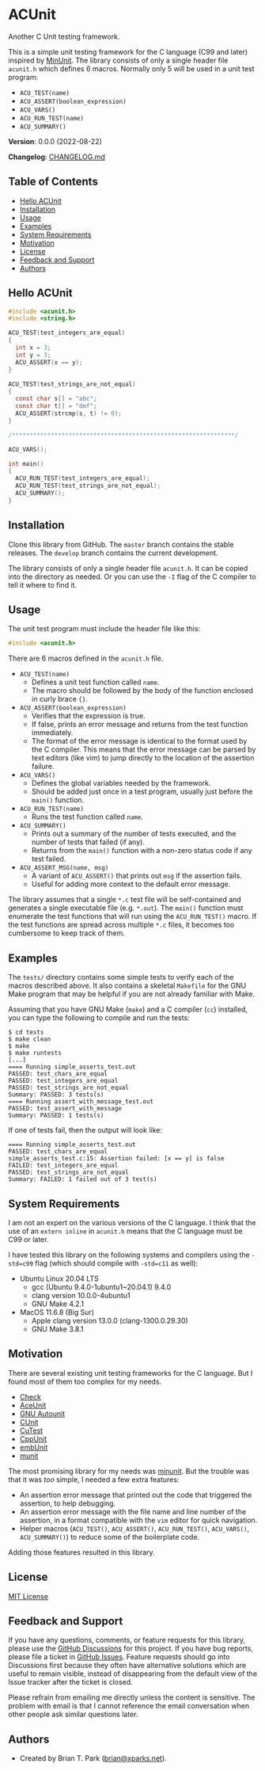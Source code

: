 # ACUnit

Another C Unit testing framework.

This is a simple unit testing framework for the C language (C99 and later)
inspired by [MinUnit](http://www.jera.com/techinfo/jtns/jtn002.html). The
library consists of only a single header file `acunit.h` which defines 6 macros.
Normally only 5 will be used in a unit test program:

* `ACU_TEST(name)`
* `ACU_ASSERT(boolean_expression)`
* `ACU_VARS()`
* `ACU_RUN_TEST(name)`
* `ACU_SUMMARY()`

**Version**: 0.0.0 (2022-08-22)

**Changelog**: [CHANGELOG.md](CHANGELOG.md)

## Table of Contents

* [Hello ACUnit](#HelloACUnit)
* [Installation](#Installation)
* [Usage](#Usage)
* [Examples](#Examples)
* [System Requirements](#SystemRequirements)
* [Motivation](#Motivation)
* [License](#License)
* [Feedback and Support](#FeedbackAndSupport)
* [Authors](#Authors)

<a name="HelloACUnit"></a>
## Hello ACUnit

```C
#include <acunit.h>
#include <string.h>

ACU_TEST(test_integers_are_equal)
{
  int x = 3;
  int y = 3;
  ACU_ASSERT(x == y);
}

ACU_TEST(test_strings_are_not_equal)
{
  const char s[] = "abc";
  const char t[] = "def";
  ACU_ASSERT(strcmp(s, t) != 0);
}

/***************************************************************/

ACU_VARS();

int main()
{
  ACU_RUN_TEST(test_integers_are_equal);
  ACU_RUN_TEST(test_strings_are_not_equal);
  ACU_SUMMARY();
}
```

<a name="Installation"></a>
## Installation

Clone this library from GitHub. The `master` branch contains the stable
releases. The `develop` branch contains the current development.

The library consists of only a single header file `acunit.h`. It can be copied
into the directory as needed. Or you can use the `-I` flag of the C compiler to
tell it where to find it.

<a name="Usage"></a>
## Usage

The unit test program must include the header file like this:

```C
#include <acunit.h>
```

There are 6 macros defined in the `acunit.h` file.

* `ACU_TEST(name)`
    * Defines a unit test function called `name`.
    * The macro should be followed by the body of the function enclosed in
      curly brace `{}`.
* `ACU_ASSERT(boolean_expression)`
    * Verifies that the expression is true.
    * If false, prints an error message and returns from the test function
      immediately.
    * The format of the error message is identical to the format used by the C
      compiler. This means that the error message can be parsed by text editors
      (like vim) to jump directly to the location of the assertion failure.
* `ACU_VARS()`
    * Defines the global variables needed by the framework.
    * Should be added just once in a test program, usually just before the
      `main()` function.
* `ACU_RUN_TEST(name)`
    * Runs the test function called `name`.
* `ACU_SUMMARY()`
    * Prints out a summary of the number of tests executed, and the number of
      tests that failed (if any).
    * Returns from the `main()` function with a non-zero status code if
      any test failed.
* `ACU_ASSERT_MSG(name, msg)`
    * A variant of `ACU_ASSERT()` that prints out `msg` if the assertion fails.
    * Useful for adding more context to the default error message.

The library assumes that a single `*.c` test file will be self-contained and
generates a single executable file (e.g. `*.out`). The `main()` function
must enumerate the test functions that will run using the `ACU_RUN_TEST()`
macro. If the test functions are spread across multiple `*.c` files, it becomes
too cumbersome to keep track of them.

<a name="Examples"></a>
## Examples

The `tests/` directory contains some simple tests to verify each of the macros
described above. It also contains a skeletal `Makefile` for the GNU Make program
that may be helpful if you are not already familiar with Make.

Assuming that you have GNU Make (`make`) and a C compiler (`cc`) installed, you
can type the following to compile and run the tests:

```
$ cd tests
$ make clean
$ make
$ make runtests
[...]
==== Running simple_asserts_test.out
PASSED: test_chars_are_equal
PASSED: test_integers_are_equal
PASSED: test_strings_are_not_equal
Summary: PASSED: 3 tests(s)
==== Running assert_with_message_test.out
PASSED: test_assert_with_message
Summary: PASSED: 1 tests(s)
```

If one of tests fail, then the output will look like:

```
==== Running simple_asserts_test.out
PASSED: test_chars_are_equal
simple_asserts_test.c:15: Assertion failed: [x == y] is false
FAILED: test_integers_are_equal
PASSED: test_strings_are_not_equal
Summary: FAILED: 1 failed out of 3 test(s)
```

<a name="SystemRequirements"></a>
## System Requirements

I am not an expert on the various versions of the C language. I think that the
use of an `extern inline` in `acunit.h` means that the C language must be C99 or
later.

I have tested this library on the following systems and compilers using the
`-std=c99` flag (which should compile with `-std=c11` as well):

* Ubuntu Linux 20.04 LTS
    * gcc (Ubuntu 9.4.0-1ubuntu1~20.04.1) 9.4.0
    * clang version 10.0.0-4ubuntu1
    * GNU Make 4.2.1
* MacOS 11.6.8 (Big Sur)
    * Apple clang version 13.0.0 (clang-1300.0.29.30)
    * GNU Make 3.8.1

<a name="Motivation"></a>
## Motivation

There are several existing unit testing frameworks for the C language. But I
found most of them too complex for my needs.

* [Check](https://libcheck.github.io/check/)
* [AceUnit](http://aceunit.sourceforge.net/)
* [GNU Autounit](http://autounit.tigris.org/)
* [CUnit](http://cunit.sourceforge.net)
* [CuTest](http://cutest.sourceforge.net/)
* [CppUnit](http://cppunit.sourceforge.net/doc/cvs/index.html)
* [embUnit](http://sourceforge.net/projects/embunit/)
* [munit](https://nemequ.github.io/munit/)

The most promising library for my needs was
[minunit](http://www.jera.com/techinfo/jtns/jtn002.html). But the trouble was
that it was *too* simple, I needed a few extra features:

* An assertion error message that printed out the code that triggered
  the assertion, to help debugging.
* An assertion error message with the file name and line number of the
  assertion, in a format compatible with the `vim` editor for quick navigation.
* Helper macros (`ACU_TEST()`, `ACU_ASSERT()`, `ACU_RUN_TEST()`, `ACU_VARS()`,
  `ACU_SUMMARY()`) to reduce some of the boilerplate code.

Adding those features resulted in this library.

<a name="License"></a>
## License

[MIT License](https://opensource.org/licenses/MIT)

<a name="FeedbackAndSupport"></a>
## Feedback and Support

If you have any questions, comments, or feature requests for this library,
please use the [GitHub
Discussions](https://github.com/bxparks/ACUnit/discussions) for this project. If
you have bug reports, please file a ticket in [GitHub
Issues](https://github.com/bxparks/ACUnit/issues). Feature requests should go
into Discussions first because they often have alternative solutions which are
useful to remain visible, instead of disappearing from the default view of the
Issue tracker after the ticket is closed.

Please refrain from emailing me directly unless the content is sensitive. The
problem with email is that I cannot reference the email conversation when other
people ask similar questions later.

<a name="Authors"></a>
## Authors

* Created by Brian T. Park (brian@xparks.net).
